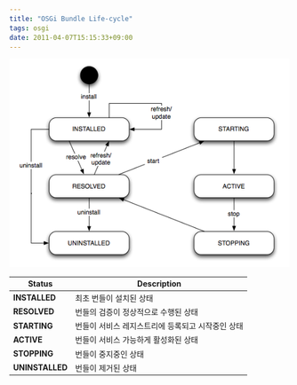 ```yaml
---
title: "OSGi Bundle Life-cycle"
tags: osgi
date: 2011-04-07T15:15:33+09:00
---
```


![bundle life-cycle](../assets/images/2011-04-07-201104071503.png)
  
| Status | Description |
|--------|-------------|
| **INSTALLED** | 최초 번들이 설치된 상태 |
| **RESOLVED** | 번들의 검증이 정상적으로 수행된 상태 |
| **STARTING** | 번들이 서비스 레지스트리에 등록되고 시작중인 상태 |
| **ACTIVE** | 번들이 서비스 가능하게 활성화된 상태 |
| **STOPPING** | 번들이 중지중인 상태 |
| **UNINSTALLED** | 번들이 제거된 상태 |

  

